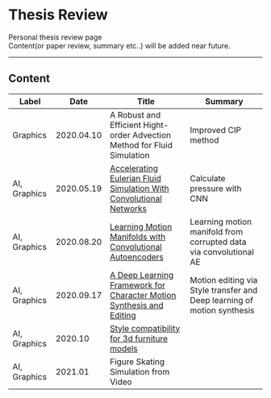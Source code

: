 # Thesis Review  

Personal thesis review page    
Content(or paper review, summary etc..) will be added near future. 

---

## Content

<link rel="stylesheet">
<table class="tg">
<thead>
  <tr>
    <th class="tg-ysfy">Label</th>
    <th class="tg-ysfy">Date</th>
    <th class="tg-ysfy">Title</th>
    <th class="tg-ysfy">Summary</th>
  </tr>
</thead>
<tbody>
  <tr>
    <td class="tg-xcht">Graphics</td>
    <td class="tg-xcht">2020.04.10</td>
    <td class="tg-xcht">A Robust and Efficient Hight-order Advection Method for Fluid Simulation</td>
    <td class="tg-xcht">Improved CIP method</td>
  </tr>
  <tr>
    <td class="tg-xcht">AI, Graphics</td>
    <td class="tg-xcht">2020.05.19</td>
    <td class="tg-xcht"><a href = "https://cims.nyu.edu/~schlacht/CNNFluids.htm">Accelerating Eulerian Fluid Simulation With Convolutional Networks</a></td>
    <td class="tg-xcht">Calculate pressure with CNN</td>
  </tr>
  <tr>
    <td class="tg-0lax">AI, Graphics</td>
    <td class="tg-0lax">2020.08.20</td>
    <td class="tg-0lax"><a href = "http://www.ipab.inf.ed.ac.uk/cgvu/motioncnn.pdf">Learning Motion Manifolds with Convolutional Autoencoders</a></td>
    <td class="tg-0lax">Learning motion manifold from corrupted data via convolutional AE</td>
  </tr>
   <tr>
    <td class="tg-0lax">AI, Graphics</td>
    <td class="tg-0lax">2020.09.17</td>
    <td class="tg-0lax"><a href = "http://www.ipab.inf.ed.ac.uk/cgvu/motionsynthesis.pdf">A Deep Learning Framework for Character Motion Synthesis and Editing</a></td>
     <td class="tg-0lax">Motion editing via Style transfer and Deep learning of motion synthesis</td>
  </tr>
   <tr>
    <td class="tg-0lax">AI, Graphics</td>
    <td class="tg-0lax">2020.10</td>
    <td class="tg-0lax"><a href = "https://gfx.cs.princeton.edu/pubs/Liu_2015_SCF/index.php">Style compatibility for 3d furniture models</a></td>
  </tr>
  <tr>
    <td class="tg-0lax">AI, Graphics</td>
    <td class="tg-0lax">2021.01</td>
    <td class="tg-0lax">Figure Skating Simulation from Video</td>
  </tr>
</tbody>
</table>
